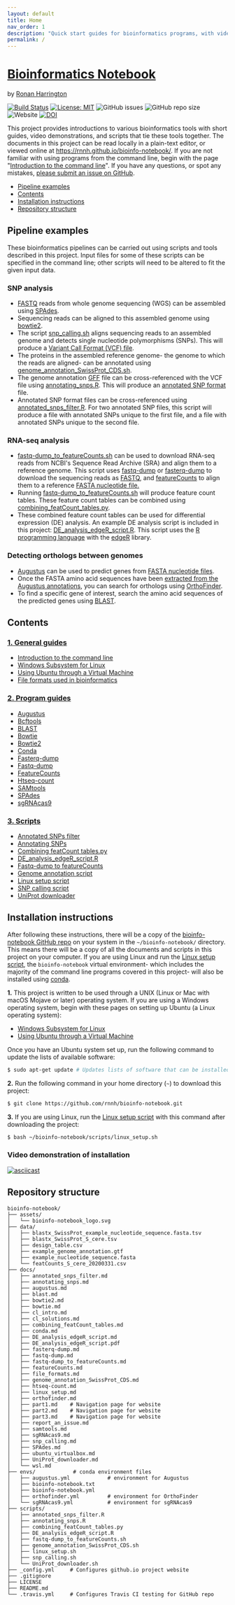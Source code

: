 ```yaml
---
layout: default
title: Home
nav_order: 1
description: "Quick start guides for bioinformatics programs, with video demonstrations and scripts."
permalink: /
---
```



# [Bioinformatics Notebook](https://github.com/rnnh/bioinfo-notebook.git)

by [Ronan Harrington](https://github.com/rnnh)

[![Build Status](https://travis-ci.com/rnnh/bioinfo-notebook.svg?branch=master)](https://travis-ci.com/rnnh/bioinfo-notebook)
[![License: MIT](https://img.shields.io/badge/License-MIT-yellow.svg)](https://opensource.org/licenses/MIT)
![GitHub issues](https://img.shields.io/github/issues/rnnh/bioinfo-notebook)
![GitHub repo size](https://img.shields.io/github/repo-size/rnnh/bioinfo-notebook)
![Website](https://img.shields.io/website?url=https%3A%2F%2Frnnh.github.io%2Fbioinfo-notebook)
[![DOI](https://zenodo.org/badge/243280413.svg)](https://zenodo.org/badge/latestdoi/243280413)

This project provides introductions to various bioinformatics tools with short guides, video demonstrations, and scripts that tie these tools together.
The documents in this project can be read locally in a plain-text editor, or viewed online at <https://rnnh.github.io/bioinfo-notebook/>.
If you are not familiar with using programs from the command line, begin with the page "[Introduction to the command line](docs/cl_intro.md)".
If you have any questions, or spot any mistakes, [please submit an issue on GitHub](https://github.com/rnnh/bioinfo-notebook/issues).

- [Pipeline examples](#pipeline-examples)
- [Contents](#contents)
- [Installation instructions](#installation-instructions)
- [Repository structure](#repository-structure)

## Pipeline examples

These bioinformatics pipelines can be carried out using scripts and tools described in this project.
Input files for some of these scripts can be specified in the command line; other scripts will need to be altered to fit the given input data.

### SNP analysis

- [FASTQ](docs/file_formats.md#fastq) reads from whole genome sequencing (WGS) can be assembled using [SPAdes](docs/SPAdes.md).
- Sequencing reads can be aligned to this assembled genome using [bowtie2](docs/bowtie2.md).
- The script [snp_calling.sh](docs/snp_calling.md) aligns sequencing reads to an assembled genome and detects single nucleotide polymorphisms (SNPs). This will produce a [Variant Call Format (VCF) file](docs/file_formats.md#vcf).
- The proteins in the assembled reference genome- the genome to which the reads are aligned- can be annotated using [genome_annotation_SwissProt_CDS.sh](docs/genome_annotation_SwissProt_CDS.md).
- The genome annotation [GFF](docs/file_formats.md#gff) file can be cross-referenced with the VCF file using [annotating_snps.R](docs/annotating_snps.md). This will produce an [annotated SNP format](docs/annotating_snps.md#annotated-snp-format) file.
- Annotated SNP format files can be cross-referenced using [annotated_snps_filter.R](docs/annotated_snps_filter.md). For two annotated SNP files, this script will produce a file with annotated SNPs unique to the first file, and a file with annotated SNPs unique to the second file.

### RNA-seq analysis

- [fastq-dump_to_featureCounts.sh](docs/fastq-dump_to_featureCounts.md) can be used to download RNA-seq reads from NCBI's Sequence Read Archive (SRA) and align them to a reference genome. This script uses [fastq-dump](docs/fastq-dump.md) or [fasterq-dump](docs/fasterq-dump.md) to download the sequencing reads as [FASTQ](docs/file_formats.md#fastq), and [featureCounts](docs/featureCounts.md) to align them to a reference [FASTA nucleotide file.](docs/file_formats.md#fasta)
- Running [fastq-dump_to_featureCounts.sh](docs/fastq-dump_to_featureCounts.md) will produce feature count tables. These feature count tables can be combined using [combining_featCount_tables.py](docs/combining_featCount_tables.md).
- These combined feature count tables can be used for differential expression (DE) analysis. An example DE analysis script is included in this project: [DE_analysis_edgeR_script.R](docs/DE_analysis_edgeR_script.md). This script uses the [R programming language](https://cran.r-project.org/) with the [edgeR](https://bioconductor.org/packages/release/bioc/html/edgeR.html) library.

### Detecting orthologs between genomes

- [Augustus](docs/augustus.md) can be used to predict genes from [FASTA nucleotide files](docs/file_formats.md#fasta).
- Once the FASTA amino acid sequences have been [extracted from the Augustus annotations](docs/augustus.md#extracting-the-fasta-amino-acid-sequences-of-predicted-genes-from-an-augustus-annotation), you can search for orthologs using [OrthoFinder](docs/orthofinder.md).
- To find a specific gene of interest, search the amino acid sequences of the predicted genes using [BLAST](docs/blast.md).

## Contents

### [1. General guides](docs/part1.md)

- [Introduction to the command line](docs/cl_intro.md)
- [Windows Subsystem for Linux](docs/wsl.md)
- [Using Ubuntu through a Virtual Machine](docs/ubuntu_virtualbox.md)
- [File formats used in bioinformatics](docs/file_formats.md)

### [2. Program guides](docs/part2.md)

- [Augustus](docs/augustus.md)
- [Bcftools](docs/bcftools.md)
- [BLAST](docs/blast.md)
- [Bowtie](docs/bowtie.md)
- [Bowtie2](docs/bowtie2.md)
- [Conda](docs/conda.md)
- [Fasterq-dump](docs/fasterq-dump.md)
- [Fastq-dump](docs/fastq-dump.md)
- [FeatureCounts](docs/featureCounts.md)
- [Htseq-count](docs/htseq-count.md)
- [SAMtools](docs/samtools.md)
- [SPAdes](docs/SPAdes.md)
- [sgRNAcas9](docs/sgRNAcas9.md)

### [3. Scripts](docs/part3.md)

- [Annotated SNPs filter](docs/annotated_snps_filter.md)
- [Annotating SNPs](docs/annotating_snps.md)
- [Combining featCount tables.py](docs/combining_featCount_tables.md)
- [DE_analysis_edgeR_script.R](docs/DE_analysis_edgeR_script.md)
- [Fastq-dump to featureCounts](docs/fastq-dump_to_featureCounts.md)
- [Genome annotation script](docs/genome_annotation_SwissProt_CDS.md)
- [Linux setup script](docs/linux_setup.md)
- [SNP calling script](docs/snp_calling.md)
- [UniProt downloader](docs/UniProt_downloader.md)

## Installation instructions

After following these instructions, there will be a copy of the [bioinfo-notebook GitHub repo](https://www.github.com/rnnh/bioinfo-notebook/) on your system in the `~/bioinfo-notebook/` directory.
This means there will be a copy of all the documents and scripts in this project on your computer.
If you are using Linux and run the [Linux setup script](docs/linux_setup.sh), the `bioinfo-notebook` virtual environment- which includes the majority of the command line programs covered in this project- will also be installed using [conda](docs/conda.md).

**1.** This project is written to be used through a UNIX (Linux or Mac with macOS Mojave or later) operating system.
 If you are using a Windows operating system, begin with these pages on setting up Ubuntu (a Linux operating system):
 
- [Windows Subsystem for Linux](docs/wsl.md)
- [Using Ubuntu through a Virtual Machine](docs/ubuntu_virtualbox.md)

Once you have an Ubuntu system set up, run the following command to update the lists of available software:

```bash
$ sudo apt-get update # Updates lists of software that can be installed
```

**2.** Run the following command in your home directory (`~`) to download this project:

```bash
$ git clone https://github.com/rnnh/bioinfo-notebook.git
```

**3.** If you are using Linux, run the [Linux setup script](docs/linux_setup.md) with this command after downloading the project:

```bash
$ bash ~/bioinfo-notebook/scripts/linux_setup.sh
```

### Video demonstration of installation

[![asciicast](https://asciinema.org/a/314853.svg)](https://asciinema.org/a/314853?autoplay=1)

## Repository structure

```
bioinfo-notebook/
├── assets/
│   └── bioinfo-notebook_logo.svg
├── data/
│   ├── blastx_SwissProt_example_nucleotide_sequence.fasta.tsv
│   ├── blastx_SwissProt_S_cere.tsv
│   ├── design_table.csv
│   ├── example_genome_annotation.gtf
│   ├── example_nucleotide_sequence.fasta
│   └── featCounts_S_cere_20200331.csv
├── docs/
│   ├── annotated_snps_filter.md
│   ├── annotating_snps.md
│   ├── augustus.md
│   ├── blast.md
│   ├── bowtie2.md
│   ├── bowtie.md
│   ├── cl_intro.md
│   ├── cl_solutions.md
│   ├── combining_featCount_tables.md
│   ├── conda.md
│   ├── DE_analysis_edgeR_script.md
│   ├── DE_analysis_edgeR_script.pdf
│   ├── fasterq-dump.md
│   ├── fastq-dump.md
│   ├── fastq-dump_to_featureCounts.md
│   ├── featureCounts.md
│   ├── file_formats.md
│   ├── genome_annotation_SwissProt_CDS.md
│   ├── htseq-count.md
│   ├── linux_setup.md
│   ├── orthofinder.md
│   ├── part1.md    # Navigation page for website
│   ├── part2.md    # Navigation page for website
│   ├── part3.md    # Navigation page for website
│   ├── report_an_issue.md
│   ├── samtools.md
│   ├── sgRNAcas9.md
│   ├── snp_calling.md
│   ├── SPAdes.md
│   ├── ubuntu_virtualbox.md
│   ├── UniProt_downloader.md
│   └── wsl.md
├── envs/            # conda environment files
│   ├── augustus.yml            # environment for Augustus
│   ├── bioinfo-notebook.txt
│   ├── bioinfo-notebook.yml
│   ├── orthofinder.yml         # environment for OrthoFinder
│   └── sgRNAcas9.yml           # environment for sgRNAcas9
├── scripts/
│   ├── annotated_snps_filter.R
│   ├── annotating_snps.R
│   ├── combining_featCount_tables.py
│   ├── DE_analysis_edgeR_script.R
│   ├── fastq-dump_to_featureCounts.sh
│   ├── genome_annotation_SwissProt_CDS.sh
│   ├── linux_setup.sh
│   ├── snp_calling.sh
│   └── UniProt_downloader.sh
├── _config.yml     # Configures github.io project website
├── .gitignore
├── LICENSE
├── README.md
└── .travis.yml     # Configures Travis CI testing for GitHub repo
```
